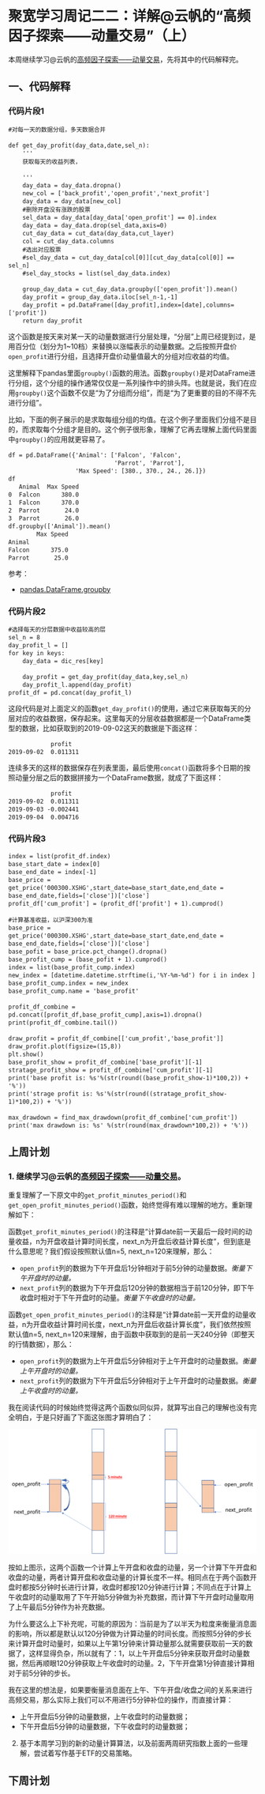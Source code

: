 # 聚宽学习周记二二：详解@云帆的“高频因子探索——动量交易”（上）

本周继续学习@云帆的[高频因子探索——动量交易](https://www.joinquant.com/view/community/detail/22472)，先将其中的代码解释完。

## 一、代码解释

### 代码片段1

```
#对每一天的数据分组，多天数据合并

def get_day_profit(day_data,date,sel_n):
    '''
    获取每天的收益列表，

    '''
    day_data = day_data.dropna()
    new_col = ['back_profit','open_profit','next_profit']
    day_data = day_data[new_col]
    #删除开盘没有涨跌的股票
    sel_data = day_data[day_data['open_profit'] == 0].index
    day_data = day_data.drop(sel_data,axis=0)
    cut_day_data = cut_data(day_data,cut_layer)
    col = cut_day_data.columns
    #选出对应股票
    #sel_day_data = cut_day_data[col[0]][cut_day_data[col[0]] == sel_n]
    #sel_day_stocks = list(sel_day_data.index)

    group_day_data = cut_day_data.groupby(['open_profit']).mean()
    day_profit = group_day_data.iloc[sel_n-1,-1]
    day_profit = pd.DataFrame([day_profit],index=[date],columns=['profit'])
    return day_profit
```

这个函数是按天来对某一天的动量数据进行分层处理，“分层”上周已经提到过，是用百分位（划分为1~10档）来替换以涨幅表示的动量数据。之后按照开盘价`open_profit`进行分组，且选择开盘价动量值最大的分组对应收益的均值。

这里解释下pandas里面`groupby()`函数的用法。函数`groupby()`是对DataFrame进行分组，这个分组的操作通常仅仅是一系列操作中的排头阵。也就是说，我们在应用`groupby()`这个函数不仅是“为了分组而分组”，而是“为了更重要的目的不得不先进行分组”。

比如，下面的例子展示的是求取每组分组的均值。在这个例子里面我们分组不是目的，而求取每个分组才是目的。这个例子很形象，理解了它再去理解上面代码里面中`groupby()`的应用就更容易了。

```
df = pd.DataFrame({'Animal': ['Falcon', 'Falcon',
                              'Parrot', 'Parrot'],
                   'Max Speed': [380., 370., 24., 26.]})
df
   Animal  Max Speed
0  Falcon      380.0
1  Falcon      370.0
2  Parrot       24.0
3  Parrot       26.0
df.groupby(['Animal']).mean()
        Max Speed
Animal
Falcon      375.0
Parrot       25.0
```

参考：

- [pandas.DataFrame.groupby](https://pandas.pydata.org/pandas-docs/stable/reference/api/pandas.DataFrame.groupby.html)


### 代码片段2

```
#选择每天的分层数据中收益较高的层
sel_n = 8
day_profit_l = []
for key in keys:
    day_data = dic_res[key]

    day_profit = get_day_profit(day_data,key,sel_n)
    day_profit_l.append(day_profit)
profit_df = pd.concat(day_profit_l)
```

这段代码是对上面定义的函数`get_day_profit()`的使用，通过它来获取每天的分层对应的收益数据，保存起来。这里每天的分层收益数据都是一个DataFrame类型的数据，比如获取到的2019-09-02这天的数据是下面这样：

```
            profit
2019-09-02  0.011311
```

连续多天的这样的数据保存在列表里面，最后使用`concat()`函数将多个日期的按照动量分层之后的数据拼接为一个DataFrame数据，就成了下面这样：

```
            profit
2019-09-02  0.011311
2019-09-03 -0.002441
2019-09-04  0.004716
```

### 代码片段3

```
index = list(profit_df.index)
base_start_date = index[0]
base_end_date = index[-1]
base_price = get_price('000300.XSHG',start_date=base_start_date,end_date = base_end_date,fields=['close'])['close']
profit_df['cum_profit'] = (profit_df['profit'] + 1).cumprod()

#计算基准收益，以沪深300为准
base_price = get_price('000300.XSHG',start_date=base_start_date,end_date = base_end_date,fields=['close'])['close']
base_pofit = base_price.pct_change().dropna()
base_profit_cump = (base_pofit + 1).cumprod()
index = list(base_profit_cump.index)
new_index = [datetime.datetime.strftime(i,'%Y-%m-%d') for i in index ]
base_profit_cump.index = new_index
base_profit_cump.name = 'base_profit'

profit_df_combine = pd.concat([profit_df,base_profit_cump],axis=1).dropna()
print(profit_df_combine.tail())

draw_profit = profit_df_combine[['cum_profit','base_profit']]
draw_profit.plot(figsize=(15,8))
plt.show()
base_profit_show = profit_df_combine['base_profit'][-1]
stratage_profit_show = profit_df_combine['cum_profit'][-1]
print('base profit is: %s'%(str(round((base_profit_show-1)*100,2)) + '%'))
print('strage profit is: %s'%(str(round((stratage_profit_show-1)*100,2)) + '%'))

max_drawdown = find_max_drawdown(profit_df_combine['cum_profit'])
print('max drawdown is: %s' %(str(round(max_drawdown*100,2)) + '%'))
```

## 上周计划

### 1. 继续学习@云帆的[高频因子探索——动量交易](https://www.joinquant.com/view/community/detail/22472)。

重复理解了一下原文中的`get_profit_minutes_period()`和`get_open_profit_minutes_period()`函数，始终觉得有难以理解的地方。重新理解如下：

函数`get_profit_minutes_period()`的注释是“计算date前一天最后一段时间的动量收益，n为开盘收益计算时间长度，next_n为开盘后收益计算长度”，但到底是什么意思呢？我们假设按照默认值n=5, next_n=120来理解，那么：

- `open_profit`列的数据为下午开盘后1分钟相对于前5分钟的动量数据。*衡量下午开盘时的动量。*
- `next_profit`列的数据为下午开盘后120分钟的数据相当于前120分钟，即下午收盘时相对于下午开盘时的动量。*衡量下午收盘时的动量。*

函数`get_open_profit_minutes_period()`的注释是“计算date前一天开盘的动量收益，n为开盘收益计算时间长度，next_n为开盘后收益计算长度”，我们依然按照默认值n=5, next_n=120来理解，由于函数中获取到的是前一天240分钟（即整天的行情数据），那么：

- `open_profit`列的数据为上午开盘后5分钟相对于上午开盘时的动量数据。*衡量上午开盘时的动量。*
- `next_profit`列的数据为下午开盘后5分钟相对于上午开盘时的动量数据。*衡量上午收盘时的动量。*

我在阅读代码的时候始终觉得这两个函数似同似异，就算写出自己的理解也没有完全明白，于是只好画了下面这张图才算明白了：

![](./w23-momentum-demonstrate.png)

按如上图示，这两个函数一个计算上午开盘和收盘的动量，另一个计算下午开盘和收盘的动量，两者计算开盘和收盘动量的计算长度不一样。相同点在于两个函数开盘时都按5分钟时长进行计算，收盘时都按120分钟进行计算；不同点在于计算上午收盘时的动量取用了下午开始5分钟做为补充数据，而计算下午开盘时动量取用了上午最后5分钟作为补充数据。

为什么要这么上下补充呢，可能的原因为：当前是为了以半天为粒度来衡量消息面的影响，所以都是默认以120分钟做为计算动量的时间长度。而按照5分钟的步长来计算开盘时动量时，如果以上午第1分钟来计算动量那么就需要获取前一天的数据了，这样显得负杂，所以就有了：1，以上午开盘后5分钟来获取开盘时动量数据，然后再顺眼120分钟获取上午收盘时的动量。2，下午开盘第1分钟直接计算相对于前5分钟的步长。

我在这里的想法是，如果要衡量消息面在上午、下午开盘/收盘之间的关系来进行高频交易，那么实际上我们可以不用进行5分钟补位的操作，而直接计算：

- 上午开盘后5分钟的动量数据，上午收盘时的动量数据；
- 下午开盘后5分钟的动量数据，下午收盘时的动量数据；


2. 基于本周学习到的新的动量计算算法，以及前面两周研究指数上面的一些理解，尝试着写作基于ETF的交易策略。

## 下周计划
